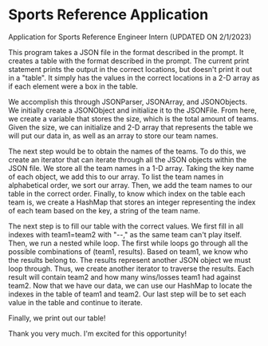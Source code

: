 # Sports Reference Application
Application for Sports Reference Engineer Intern (UPDATED ON 2/1/2023)

This program takes a JSON file in the format described in the prompt. It creates a table with the format described in the prompt. The current print statement prints the output in the correct locations, but doesn't print it out in a "table". It simply has the values in the correct locations in a 2-D array as if each element were a box in the table.

We accomplish this through JSONParser, JSONArray, and JSONObjects. We initially create a JSONObject and initialize it to the JSONFile. From here, we create a variable that stores the size, which is the total amount of teams. Given the size, we can initialize and 2-D array that represents the table we will put our data in, as well as an array to store our team names.

The next step would be to obtain the names of the teams. To do this, we create an iterator that can iterate through all the JSON objects within the JSON file. We store all the team names in a 1-D array. Taking the key name of each object, we add this to our array. To list the team names in alphabetical order, we sort our array. Then, we add the team names to our table in the correct order. Finally, to know which index on the table each team is, we create a HashMap that stores an integer representing the index of each team based on the key, a string of the team name.

The next step is to fill our table with the correct values. We first fill in all indexes with team1=team2 with "--," as the same team can't play itself. Then, we run a nested while loop. The first while loops go through all the possible combinations of (team1, results). Based on team1, we know who the results belong to. The results represent another JSON object we must loop through. Thus, we create another iterator to traverse the results. Each result will contain team2 and how many wins/losses team1 had against team2. Now that we have our data, we can use our HashMap to locate the indexes in the table of team1 and team2. Our last step will be to set each value in the table and continue to iterate.

Finally, we print out our table!

Thank you very much. I'm excited for this opportunity!
